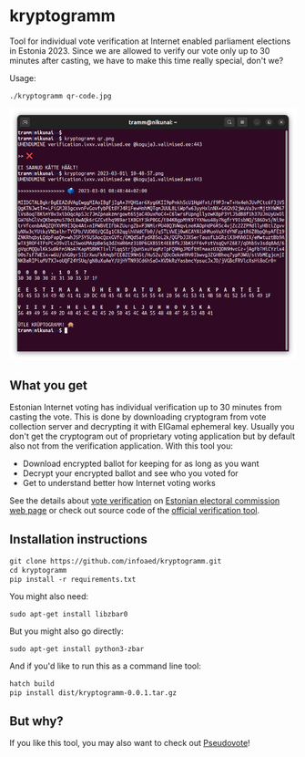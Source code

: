 # kryptogramm

Tool for individual vote verification at Internet enabled parliament elections in Estonia 2023. Since we are allowed to verify our vote only up to 30 minutes after casting, we have to make this time really special, don't we?

Usage:

```
./kryptogramm qr-code.jpg
```

![Running the tool](demo.png)

## What you get

Estonian Internet voting has individual verification up to 30 minutes from casting the vote. This is done by downloading cryptogram from vote collection server and decrypting it with ElGamal ephemeral key. Usually you don't get the cryptogram out of proprietary voting application but by default also not from the verification application. With this tool you:

* Download encrypted ballot for keeping for as long as you want
* Decrypt your encrypted ballot and see who you voted for
* Get to understand better how Internet voting works

See the details about [vote verification](https://www.valimised.ee/et/e-haaletamine/e-haaletamisest-lahemalt/haaletamise-kontroll-nutitelefoniga) on [Estonian electoral commission web page](https://www.valimised.ee/et/e-haaletamine/dokumendid) or check out source code of the [official verification tool](https://github.com/vvk-ehk/ivotingverification).

## Installation instructions

```
git clone https://github.com/infoaed/kryptogramm.git
cd kryptogramm
pip install -r requirements.txt
```

You might also need:

```
sudo apt-get install libzbar0
```

But you might also go directly:

```
sudo apt-get install python3-zbar
```

And if you'd like to run this as a command line tool:

```
hatch build
pip install dist/kryptogramm-0.0.1.tar.gz
```
## But why?

If you like this tool, you may also want to check out [Pseudovote](https://github.com/infoaed/pseudovote)!
